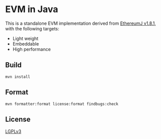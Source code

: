 # EVM in Java

This is a standalone EVM implementation derived from [EthereumJ v1.8.1](https://github.com/ethereum/ethereumj/tree/1.8.1), with
the following targets:
- Light weight
- Embeddable
- High performance


## Build

```
mvn install
```


## Format

```
mvn formatter:format license:format findbugs:check
```


## License

[LGPLv3](./LICENSE)